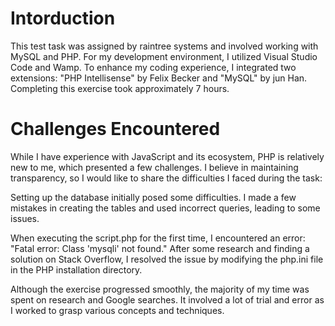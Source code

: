 # Intorduction

This test task was assigned by raintree systems and involved working with MySQL and PHP. For my development environment, I utilized Visual Studio Code and Wamp. To enhance my coding experience, I integrated two extensions: "PHP Intellisense" by Felix Becker and "MySQL" by jun Han. Completing this exercise took approximately 7 hours.

# Challenges Encountered

While I have experience with JavaScript and its ecosystem, PHP is relatively new to me, which presented a few challenges. I believe in maintaining transparency, so I would like to share the difficulties I faced during the task:

Setting up the database initially posed some difficulties. I made a few mistakes in creating the tables and used incorrect queries, leading to some issues.

When executing the script.php for the first time, I encountered an error: "Fatal error: Class 'mysqli' not found." After some research and finding a solution on Stack Overflow, I resolved the issue by modifying the php.ini file in the PHP installation directory.

Although the exercise progressed smoothly, the majority of my time was spent on research and Google searches. It involved a lot of trial and error as I worked to grasp various concepts and techniques. 
